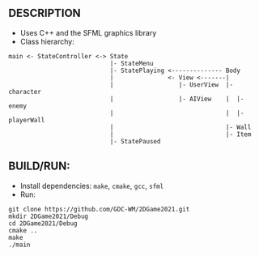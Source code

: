 ## DESCRIPTION
* Uses C++ and the SFML graphics library
* Class hierarchy: 
```
main <- StateController <-> State
                            |- StateMenu
                            |- StatePlaying <-------------- Body
                            |               <- View <-------|
                            |                  |- UserView  |- character
                            |                  |- AIView    |  |- enemy
                            |                               |  |- playerWall
                            |                               |- Wall
                            |                               |- Item
                            |- StatePaused
```

## BUILD/RUN:
* Install dependencies: `make`, `cmake`, `gcc`, `sfml`
* Run:
```shell
git clone https://github.com/GDC-WM/2DGame2021.git
mkdir 2DGame2021/Debug
cd 2DGame2021/Debug
cmake ..
make
./main
```

